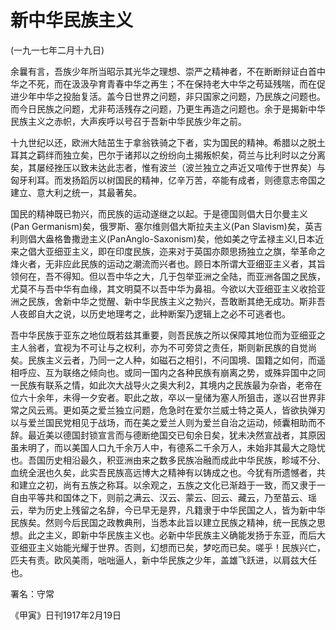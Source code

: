# 新中华民族主义

 

(一九一七年二月十九日)

 

余曩有言，吾族少年所当昭示其光华之理想、崇严之精神者，不在断断辩证白首中华之不死，而在汲汲孕育青春中华之再生；不在保持老大中华之苟延残喘，而在促进少年中华之投胎复活。盖今日世界之问题，非只国家之问题，乃民族之问题也。而今日民族之问题，尤非苟活残存之问题，乃更生再造之问题也。余于是揭新中华民族主义之赤帜，大声疾呼以号召于吾新中华民族少年之前。

十九世纪以还，欧洲大陆茁生于拿翁铁骑之下者，实为国民的精神。希腊以之脱土耳其之羁绊而独立矣，巴尔于诸邦以之纷纷向土揭叛帜矣，荷兰与比利时以之分离矣，其屡经挫压以致未达此志者，惟有波兰（波兰独立之声近又喧传于世界矣）与匈牙利耳。而发扬蹈厉以树国民的精神，亿辛万苦，卒能有成者，则德意志帝国之建立、意大利之统一，其最著矣。

国民的精神既已勃兴，而民族的运动遂继之以起。于是德国则倡大日尔曼主义(Pan Germanism)矣，俄罗斯、塞尔维则倡大斯拉夫主义(Pan Slavism)矣，英吉利则倡大盎格鲁撒逊主义(PanAnglo-Saxonism)矣，他如美之守孟禄主义l,日本近来之倡大亚细亚主义，即在印度民族，迩来对于英国亦颇思扬独立之旗，举革命之烽火者，无非应此民族的运动之潮流而兴者也。顾日本所谓大亚细亚主义者，其旨领何在，吾不得知。但以吾中华之大，几于包举亚洲之全陆，而亚洲各国之民族，尤莫不与吾中华有血缘，其文明莫不以吾中华为鼻祖。今欲以大亚细亚主义收拾亚洲之民族，舍新中华之觉醒、新中华民族主义之勃兴，吾敢断其绝无成功。斯非吾人夜郎自大之说，以历史地理考之，此种断案乃逻辑上之必不可逃者也。

吾中华民族于亚东之地位既若兹其重要，则吾民族之所以保障其地位而为亚细亚之主人翁者，宜视为不可让与之权利，亦为不可旁贷之责任，斯则新民族的自觉尚矣。民族主义云者，乃同一之人种，如磁石之相引，不问国境、国籍之如何，而遥相呼应、互为联络之倾向也。或同一国内之各种民族有崩离之势，或殊异国中之同一民族有联系之情，如此次大战导火之奥大利2，其境内之民族最为杂沓，老帝在位六十余年，未得一夕安者。职此之故，卒以一皇储为塞人所狙击，遂以召世界非常之风云焉。更如英之爱兰独立问题，危急时在爱尔兰威士特之英人，皆欲执弹刃以与爱兰国民党相见于战场，而在美之爱兰人则为爱兰自治之运动，倾囊相助而不辞。最近美以德国封锁宣言而与德断绝国交已旬余日矣，犹未决然宣战者，其原因虽未明了，而以美国人口九千余万人中，有德系二千余万人，未始非其最大之隐忧也。吾国历史相沿最久，积亚洲由来之数多民族冶融而成此中华民族，畛域不分、血统全泯也久矣，此实吾民族高远博大之精神有以铸成之也。今犹有所遗憾者，共和建立之初，尚有五族之称耳。以余观之，五族之文化已渐趋于一致，而又隶于一自由平等共和国体之下，则前之满云、汉云、蒙云、回云、藏云，乃至苗云、瑶云，举为历史上残留之名辞，今已早无是界，凡籍隶于中华民国之人，皆为新中华民族矣。然则今后民国之政教典刑，当悉本此旨以建立民族之精神，统一民族之思想。此之主义，即新中华民族主义也。必新中华民族主义确能发扬于东亚，而后大亚细亚主义始能光耀于世界。否则，幻想而已矣，梦吃而已矣。嗟乎！民族兴亡，匹夫有责。欧风美雨，咄咄逼人，新中华民族之少年，盖雄飞跃进，以肩兹大任也。

 

署名：守常

《甲寅》日刊1917年2月19日

 

 

 

